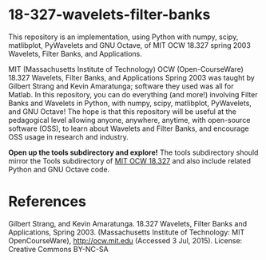 # 18-327-wavelets-filter-banks
This repository is an implementation, using Python with numpy, scipy, matlibplot, PyWavelets and GNU Octave, of MIT OCW 18.327 spring 2003 Wavelets, Filter Banks, and Applications. 

MIT (Massachusetts Institute of Technology) OCW (Open-CourseWare) 18.327 Wavelets, Filter Banks, and Applications Spring 2003 was taught by Gilbert Strang and Kevin Amaratunga; software they used was all for Matlab.  In this repository, you can do everything (and more!) involving Filter Banks and Wavelets in Python, with numpy, scipy, matlibplot, PyWavelets, and GNU Octave!  The hope is that this repository will be useful at the pedagogical level allowing anyone, anywhere, anytime, with open-source software (OSS), to learn about Wavelets and Filter Banks, and encourage OSS usage in research and industry.  

<b>Open up the tools subdirectory and explore!</b> The tools subdirectory should mirror the Tools subdirectory of <a href="http://ocw.mit.edu/courses/mathematics/18-327-wavelets-filter-banks-and-applications-spring-2003/tools">MIT OCW 18.327</a> and also include related Python and GNU Octave code.  

<h1>References</h1>
Gilbert Strang, and Kevin Amaratunga. 18.327 Wavelets, Filter Banks and Applications, Spring 2003. (Massachusetts Institute of Technology: MIT OpenCourseWare), <a href="http://ocw.mit.edu">http://ocw.mit.edu</a> (Accessed 3 Jul, 2015). License: Creative Commons BY-NC-SA
